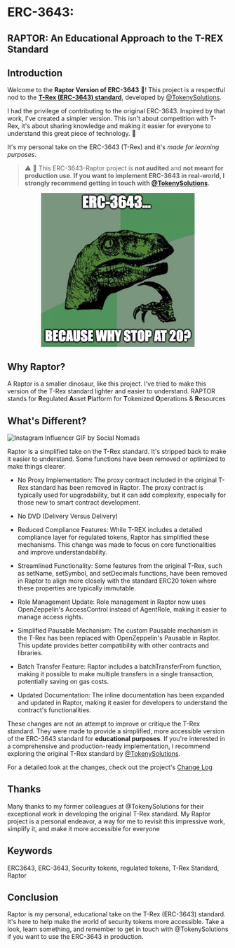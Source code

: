 # ERC-3643:

## RAPTOR: An Educational Approach to the T-REX Standard

## Introduction

Welcome to the **Raptor Version of ERC-3643** 🦖! This project is a respectful nod to the [**T-Rex (ERC-3643) standard**](https://github.com/TokenySolutions/T-REX/), developed by [@TokenySolutions](https://github.com/TokenySolutions).

I had the privilege of contributing to the original ERC-3643. Inspired by that work, I've created a simpler version. This isn't about competition with T-Rex, it's about sharing knowledge and making it easier for everyone to understand this great piece of technology. 🧩 


It's my personal take on the ERC-3643 (T-Rex) and it's _made for learning purposes_. 

>⚠️ 🛑 This ERC-3643-Raptor project is **not audited** and **not meant for production use**. **If you want to implement ERC-3643 in real-world, I strongly recommend getting in touch with [@TokenySolutions](https://github.com/TokenySolutions).**

<p align="center">
<img alt="T-Rex Raptor" src="./docs/img/raptor-philo.png" height=350px>
</p>

## Why Raptor?

A Raptor is a smaller dinosaur, like this project. I've tried to make this version of the T-Rex standard lighter and easier to understand.
RAPTOR stands for **R**egulated **A**sset **P**latform for **T**okenized **O**perations & **R**esources

## What's Different?

![Instagram Influencer GIF by Social Nomads](https://media2.giphy.com/media/irIRA0HQCQiTiIMMNm/giphy.gif?cid=ecf05e47qqzltc3e4038f3cguk4d2n8bo2fso7jpequhj6o9&ep=v1_gifs_search&rid=giphy.gif&ct=g)

Raptor is a simplified take on the T-Rex standard. It's stripped back to make it easier to understand. Some functions have been removed or optimized to make things clearer.

- No Proxy Implementation: The proxy contract included in the original T-Rex standard has been removed in Raptor. The proxy contract is typically used for upgradability, but it can add complexity, especially for those new to smart contract development.

- No DVD (Delivery Versus Delivery)

- Reduced Compliance Features: While T-REX includes a detailed compliance layer for regulated tokens, Raptor has simplified these mechanisms. This change was made to focus on core functionalities and improve understandability.

- Streamlined Functionality: Some features from the original T-Rex, such as setName, setSymbol, and setDecimals functions, have been removed in Raptor to align more closely with the standard ERC20 token where these properties are typically immutable.

- Role Management Update: Role management in Raptor now uses OpenZeppelin's AccessControl instead of AgentRole, making it easier to manage access rights.

- Simplified Pausable Mechanism: The custom Pausable mechanism in the T-Rex has been replaced with OpenZeppelin's Pausable in Raptor. This update provides better compatibility with other contracts and libraries.

- Batch Transfer Feature: Raptor includes a batchTransferFrom function, making it possible to make multiple transfers in a single transaction, potentially saving on gas costs.

- Updated Documentation: The inline documentation has been expanded and updated in Raptor, making it easier for developers to understand the contract's functionalities.

These changes are not an attempt to improve or critique the T-Rex standard. They were made to provide a simplified, more accessible version of the ERC-3643 standard for **educational purposes**. If you're interested in a comprehensive and production-ready implementation, I recommend exploring the original T-Rex standard by [@TokenySolutions](https://github.com/TokenySolutions/T-REX).

For a detailed look at the changes, check out the project's [Change Log](./CHANGELOG.md)

## Thanks

Many thanks to my former colleagues at @TokenySolutions for their exceptional work in developing the original T-Rex standard. My Raptor project is a personal endeavor, a way for me to revisit this impressive work, simplify it, and make it more accessible for everyone

## Keywords

ERC3643, ERC-3643, Security tokens, regulated tokens, T-Rex Standard, Raptor

## Conclusion

Raptor is my personal, educational take on the T-Rex (ERC-3643) standard. It's here to help make the world of security tokens more accessible. Take a look, learn something, and remember to get in touch with @TokenySolutions if you want to use the ERC-3643 in production.
